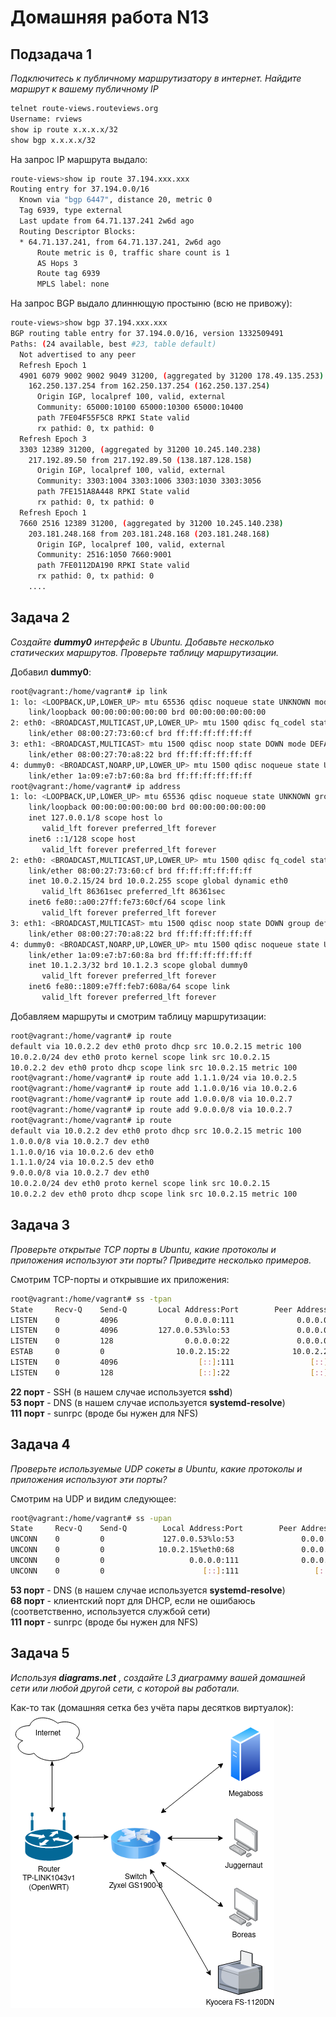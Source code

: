 Домашняя работа N13
===================

Подзадача 1
-----------
*Подключитесь к публичному маршрутизатору в интернет. Найдите маршрут к вашему публичному IP*  
```bash
telnet route-views.routeviews.org
Username: rviews
show ip route x.x.x.x/32
show bgp x.x.x.x/32
```
  
На запрос IP маршрута выдало:  
```bash
route-views>show ip route 37.194.xxx.xxx
Routing entry for 37.194.0.0/16
  Known via "bgp 6447", distance 20, metric 0
  Tag 6939, type external
  Last update from 64.71.137.241 2w6d ago
  Routing Descriptor Blocks:
  * 64.71.137.241, from 64.71.137.241, 2w6d ago
      Route metric is 0, traffic share count is 1
      AS Hops 3
      Route tag 6939
      MPLS label: none
```
  
На запрос BGP выдало длиннющую простыню (всю не привожу):  
```bash
route-views>show bgp 37.194.xxx.xxx
BGP routing table entry for 37.194.0.0/16, version 1332509491
Paths: (24 available, best #23, table default)
  Not advertised to any peer
  Refresh Epoch 1
  4901 6079 9002 9002 9049 31200, (aggregated by 31200 178.49.135.253)
    162.250.137.254 from 162.250.137.254 (162.250.137.254)
      Origin IGP, localpref 100, valid, external
      Community: 65000:10100 65000:10300 65000:10400
      path 7FE04F55F5C8 RPKI State valid
      rx pathid: 0, tx pathid: 0
  Refresh Epoch 3
  3303 12389 31200, (aggregated by 31200 10.245.140.238)
    217.192.89.50 from 217.192.89.50 (138.187.128.158)
      Origin IGP, localpref 100, valid, external
      Community: 3303:1004 3303:1006 3303:1030 3303:3056
      path 7FE151A8A448 RPKI State valid
      rx pathid: 0, tx pathid: 0
  Refresh Epoch 1
  7660 2516 12389 31200, (aggregated by 31200 10.245.140.238)
    203.181.248.168 from 203.181.248.168 (203.181.248.168)
      Origin IGP, localpref 100, valid, external
      Community: 2516:1050 7660:9001
      path 7FE0112DA190 RPKI State valid
      rx pathid: 0, tx pathid: 0
    ....

```

Задача 2
--------
*Создайте* ***dummy0*** *интерфейс в Ubuntu. Добавьте несколько статических маршрутов. Проверьте таблицу маршрутизации.*  
  
Добавил **dummy0**:  
```bash
root@vagrant:/home/vagrant# ip link
1: lo: <LOOPBACK,UP,LOWER_UP> mtu 65536 qdisc noqueue state UNKNOWN mode DEFAULT group default qlen 1000
    link/loopback 00:00:00:00:00:00 brd 00:00:00:00:00:00
2: eth0: <BROADCAST,MULTICAST,UP,LOWER_UP> mtu 1500 qdisc fq_codel state UP mode DEFAULT group default qlen 1000
    link/ether 08:00:27:73:60:cf brd ff:ff:ff:ff:ff:ff
3: eth1: <BROADCAST,MULTICAST> mtu 1500 qdisc noop state DOWN mode DEFAULT group default qlen 1000
    link/ether 08:00:27:70:a8:22 brd ff:ff:ff:ff:ff:ff
4: dummy0: <BROADCAST,NOARP,UP,LOWER_UP> mtu 1500 qdisc noqueue state UNKNOWN mode DEFAULT group default qlen 1000
    link/ether 1a:09:e7:b7:60:8a brd ff:ff:ff:ff:ff:ff
root@vagrant:/home/vagrant# ip address
1: lo: <LOOPBACK,UP,LOWER_UP> mtu 65536 qdisc noqueue state UNKNOWN group default qlen 1000
    link/loopback 00:00:00:00:00:00 brd 00:00:00:00:00:00
    inet 127.0.0.1/8 scope host lo
       valid_lft forever preferred_lft forever
    inet6 ::1/128 scope host 
       valid_lft forever preferred_lft forever
2: eth0: <BROADCAST,MULTICAST,UP,LOWER_UP> mtu 1500 qdisc fq_codel state UP group default qlen 1000
    link/ether 08:00:27:73:60:cf brd ff:ff:ff:ff:ff:ff
    inet 10.0.2.15/24 brd 10.0.2.255 scope global dynamic eth0
       valid_lft 86361sec preferred_lft 86361sec
    inet6 fe80::a00:27ff:fe73:60cf/64 scope link 
       valid_lft forever preferred_lft forever
3: eth1: <BROADCAST,MULTICAST> mtu 1500 qdisc noop state DOWN group default qlen 1000
    link/ether 08:00:27:70:a8:22 brd ff:ff:ff:ff:ff:ff
4: dummy0: <BROADCAST,NOARP,UP,LOWER_UP> mtu 1500 qdisc noqueue state UNKNOWN group default qlen 1000
    link/ether 1a:09:e7:b7:60:8a brd ff:ff:ff:ff:ff:ff
    inet 10.1.2.3/32 brd 10.1.2.3 scope global dummy0
       valid_lft forever preferred_lft forever
    inet6 fe80::1809:e7ff:feb7:608a/64 scope link 
       valid_lft forever preferred_lft forever
```
  
Добавляем маршруты и смотрим таблицу маршрутизации:  
```bash
root@vagrant:/home/vagrant# ip route
default via 10.0.2.2 dev eth0 proto dhcp src 10.0.2.15 metric 100 
10.0.2.0/24 dev eth0 proto kernel scope link src 10.0.2.15 
10.0.2.2 dev eth0 proto dhcp scope link src 10.0.2.15 metric 100
root@vagrant:/home/vagrant# ip route add 1.1.1.0/24 via 10.0.2.5
root@vagrant:/home/vagrant# ip route add 1.1.0.0/16 via 10.0.2.6
root@vagrant:/home/vagrant# ip route add 1.0.0.0/8 via 10.0.2.7
root@vagrant:/home/vagrant# ip route add 9.0.0.0/8 via 10.0.2.7
root@vagrant:/home/vagrant# ip route
default via 10.0.2.2 dev eth0 proto dhcp src 10.0.2.15 metric 100 
1.0.0.0/8 via 10.0.2.7 dev eth0 
1.1.0.0/16 via 10.0.2.6 dev eth0 
1.1.1.0/24 via 10.0.2.5 dev eth0 
9.0.0.0/8 via 10.0.2.7 dev eth0 
10.0.2.0/24 dev eth0 proto kernel scope link src 10.0.2.15 
10.0.2.2 dev eth0 proto dhcp scope link src 10.0.2.15 metric 100
```

Задача 3
--------
*Проверьте открытые TCP порты в Ubuntu, какие протоколы и приложения используют эти порты? Приведите несколько примеров.*  
  
Смотрим TCP-порты и открывшие их приложения:  
```bash
root@vagrant:/home/vagrant# ss -tpan
State     Recv-Q    Send-Q       Local Address:Port        Peer Address:Port     Process                                                      
LISTEN    0         4096               0.0.0.0:111              0.0.0.0:*         users:(("rpcbind",pid=592,fd=4),("systemd",pid=1,fd=35))    
LISTEN    0         4096         127.0.0.53%lo:53               0.0.0.0:*         users:(("systemd-resolve",pid=593,fd=13))                   
LISTEN    0         128                0.0.0.0:22               0.0.0.0:*         users:(("sshd",pid=805,fd=3))                               
ESTAB     0         0                10.0.2.15:22              10.0.2.2:46490     users:(("sshd",pid=998,fd=4),("sshd",pid=806,fd=4))         
LISTEN    0         4096                  [::]:111                 [::]:*         users:(("rpcbind",pid=592,fd=6),("systemd",pid=1,fd=37))    
LISTEN    0         128                   [::]:22                  [::]:*         users:(("sshd",pid=805,fd=4))
```
**22 порт** - SSH (в нашем случае используется **sshd**)  
**53 порт** - DNS (в нашем случае используется **systemd-resolve**)  
**111 порт** - sunrpc (вроде бы нужен для NFS)  

Задача 4
--------
*Проверьте используемые UDP сокеты в Ubuntu, какие протоколы и приложения используют эти порты?*
  
Смотрим на UDP и видим следующее:  
```bash
root@vagrant:/home/vagrant# ss -upan
State     Recv-Q    Send-Q        Local Address:Port        Peer Address:Port    Process                                                      
UNCONN    0         0             127.0.0.53%lo:53               0.0.0.0:*        users:(("systemd-resolve",pid=593,fd=12))                   
UNCONN    0         0            10.0.2.15%eth0:68               0.0.0.0:*        users:(("systemd-network",pid=398,fd=19))                   
UNCONN    0         0                   0.0.0.0:111              0.0.0.0:*        users:(("rpcbind",pid=592,fd=5),("systemd",pid=1,fd=36))    
UNCONN    0         0                      [::]:111                 [::]:*        users:(("rpcbind",pid=592,fd=7),("systemd",pid=1,fd=38))
```
**53 порт** - DNS (в нашем случае используется **systemd-resolve**)  
**68 порт** - клиентский порт для DHCP, если не ошибаюсь (соответственно, используется службой сети)  
**111 порт** - sunrpc (вроде бы нужен для NFS)  

Задача 5
--------
*Используя* ***diagrams.net*** *, создайте L3 диаграмму вашей домашней сети или любой другой сети, с которой вы работали.*  
  
Как-то так (домашняя сетка без учёта пары десятков виртуалок):  
![LAN](/dz13/pic/dz13_5.png)
